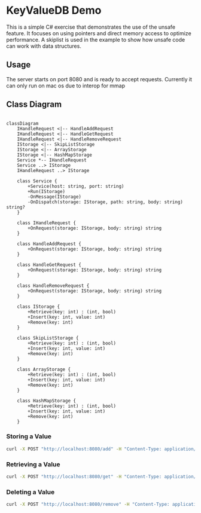 # KeyValueDB Demo

This is a simple C# exercise that demonstrates the use of the unsafe feature. 
It focuses on using pointers and direct memory access to optimize performance.
A skiplist is used in the example to show how unsafe code can work with data structures.

## Usage
The server starts on port 8080 and is ready to accept requests.
Currently it can only run on mac os due to interop for mmap


## Class Diagram
```mermaid

classDiagram
    IHandleRequest <|-- HandleAddRequest
    IHandleRequest <|-- HandleGetRequest
    IHandleRequest <|-- HandleRemoveRequest
    IStorage <|-- SkipListStorage
    IStorage <|-- ArrayStorage
    IStorage <|-- HashMapStorage
    Service *-- IHandleRequest 
    Service ..> IStorage
    IHandleRequest ..> IStorage

    class Service {
        +Service(host: string, port: string)
        +Run(IStorage)
        -OnMessage(IStorage)
        -OnDispatch(storage: IStorage, path: string, body: string) string?
    }

    class IHandleRequest {
        +OnRequest(storage: IStorage, body: string) string
    }

    class HandleAddRequest {
        +OnRequest(storage: IStorage, body: string) string
    }

    class HandleGetRequest {
        +OnRequest(storage: IStorage, body: string) string
    }

    class HandleRemoveRequest {
        +OnRequest(storage: IStorage, body: string) string
    }

    class IStorage {
        +Retrieve(key: int) : (int, bool)
        +Insert(key: int, value: int)
        +Remove(key: int)
    }

    class SkipListStorage {
        +Retrieve(key: int) : (int, bool)
        +Insert(key: int, value: int)
        +Remove(key: int)
    }

    class ArrayStorage {
        +Retrieve(key: int) : (int, bool)
        +Insert(key: int, value: int)
        +Remove(key: int)
    }

    class HashMapStorage {
        +Retrieve(key: int) : (int, bool)
        +Insert(key: int, value: int)
        +Remove(key: int)
    }

```


### Storing a Value

```sh
curl -X POST "http://localhost:8080/add" -H "Content-Type: application/json" -d '{"Key": 1, "Value": 200}'
```

### Retrieving a Value

```sh
curl -X POST "http://localhost:8080/get" -H "Content-Type: application/json" -d '{"Key": 1}'
```

### Deleting a Value

```sh
curl -X POST "http://localhost:8080/remove" -H "Content-Type: application/json" -d '{"Key": 1}'
```